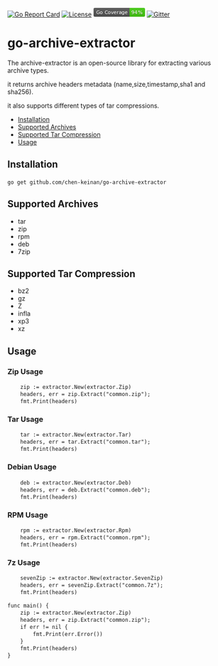 [![Go Report Card](https://goreportcard.com/badge/github.com/chen-keinan/go-archive-extractor)](https://goreportcard.com/report/github.com/chen-keinan/go-archive-extractor)
[![License](https://img.shields.io/badge/License-Apache%202.0-blue.svg)](https://github.com/chen-keinan/go-archive-extractor/blob/master/LICENSE)
<img src="./pkg/img/coverage_badge.png" alt="test coverage badge">
[![Gitter](https://badges.gitter.im/beacon-sec/community.svg)](https://gitter.im/beacon-sec/community?utm_source=badge&utm_medium=badge&utm_campaign=pr-badge)

# go-archive-extractor

The archive-extractor is an open-source library for extracting various archive types.

it returns archive headers metadata (name,size,timestamp,sha1 and sha256).

it also supports different types of tar compressions.

* [Installation](#installation)
* [Supported Archives](#supported-archives)
* [Supported Tar Compression](#supported-tar-compression)
* [Usage](#usage)

## Installation

``
go get github.com/chen-keinan/go-archive-extractor
``

## Supported Archives

- tar
- zip
- rpm
- deb
- 7zip

## Supported Tar Compression

- bz2
- gz
- Z
- infla
- xp3
- xz

## Usage

### Zip Usage

```
    zip := extractor.New(extractor.Zip)
    headers, err = zip.Extract("common.zip");
    fmt.Print(headers)
```

### Tar Usage

```
    tar := extractor.New(extractor.Tar)
    headers, err = tar.Extract("common.tar");
    fmt.Print(headers)
```

### Debian Usage

```
    deb := extractor.New(extractor.Deb)
    headers, err = deb.Extract("common.deb");
    fmt.Print(headers)
```

### RPM Usage

```
    rpm := extractor.New(extractor.Rpm)
    headers, err = rpm.Extract("common.rpm");
    fmt.Print(headers)
```

### 7z Usage

```
    sevenZip := extractor.New(extractor.SevenZip)
    headers, err = sevenZip.Extract("common.7z");
    fmt.Print(headers)
```

```
func main() {
    zip := extractor.New(extractor.Zip)
    headers, err = zip.Extract("common.zip");
    if err != nil {
        fmt.Print(err.Error())
    }
    fmt.Print(headers)
}
```
